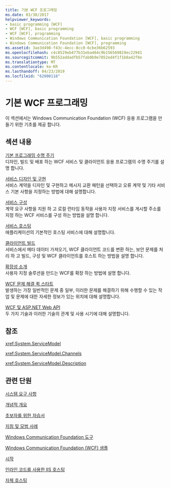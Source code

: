 ```yaml
---
title: 기본 WCF 프로그래밍
ms.date: 03/30/2017
helpviewer_keywords:
- basic programming [WCF]
- WCF [WCF], basic programming
- WCF [WCF], programming
- Windows Communication Foundation [WCF], basic programming
- Windows Communication Foundation [WCF], programming
ms.assetid: 3ae3d498-f43c-4ecc-8cc0-6cbe36b62593
ms.openlocfilehash: c4c8529eb477b31eba464c9b156569819ec22941
ms.sourcegitcommit: 9b552addadfb57fab0b9e7852ed4f1f1b8a42f8e
ms.translationtype: MT
ms.contentlocale: ko-KR
ms.lasthandoff: 04/23/2019
ms.locfileid: "62000118"
---
```

# <a name="basic-wcf-programming"></a>기본 WCF 프로그래밍
이 섹션에서는 Windows Communication Foundation (WCF) 응용 프로그램을 만들기 위한 기초를 제공 합니다.  
  
## <a name="in-this-section"></a>섹션 내용  
 [기본 프로그래밍 수명 주기](../../../docs/framework/wcf/basic-programming-lifecycle.md)  
 디자인, 빌드 및 배포 하는 WCF 서비스 및 클라이언트 응용 프로그램의 수명 주기를 설명 합니다.  
  
 [서비스 디자인 및 구현](../../../docs/framework/wcf/designing-and-implementing-services.md)  
 서비스 계약을 디자인 및 구현하고 메시지 교환 패턴을 선택하고 오류 계약 및 기타 서비스 기본 사항을 지정하는 방법에 대해 설명합니다.  
  
 [서비스 구성](../../../docs/framework/wcf/configuring-services.md)  
 계약 요구 사항을 지원 하 고 로컬 런타임 동작을 사용자 지정 서비스를 게시할 주소를 지정 하는 WCF 서비스를 구성 하는 방법을 설명 합니다.  
  
 [서비스 호스팅](../../../docs/framework/wcf/hosting-services.md)  
 애플리케이션의 기본적인 호스팅 서비스에 대해 설명합니다.  
  
 [클라이언트 빌드](../../../docs/framework/wcf/building-clients.md)  
 서비스에서 메타 데이터 가져오기, WCF 클라이언트 코드를 변환 하는, 보안 문제를 처리 하 고 빌드, 구성 및 WCF 클라이언트를 호스트 하는 방법을 설명 합니다.  
  
 [확장성 소개](../../../docs/framework/wcf/introduction-to-extensibility.md)  
 사용자 지정 솔루션을 만드는 WCF를 확장 하는 방법에 설명 합니다.  
  
 [WCF 문제 해결 퀵 스타트](../../../docs/framework/wcf/wcf-troubleshooting-quickstart.md)  
 발생하는 가장 일반적인 문제 중 일부, 이러한 문제를 해결하기 위해 수행할 수 있는 작업 및 문제에 대한 자세한 정보가 있는 위치에 대해 설명합니다.  
  
 [WCF 및 ASP.NET Web API](../../../docs/framework/wcf/wcf-and-aspnet-web-api.md)  
 두 가지 기술과 이러한 기술의 관계 및 사용 시기에 대해 설명합니다.  
  
## <a name="reference"></a>참조  
 <xref:System.ServiceModel>  
  
 <xref:System.ServiceModel.Channels>  
  
 <xref:System.ServiceModel.Description>  
  
## <a name="related-sections"></a>관련 단원  
 [시스템 요구 사항](../../../docs/framework/wcf/wcf-system-requirements.md)  
  
 [개념적 개요](../../../docs/framework/wcf/conceptual-overview.md)  
  
 [초보자를 위한 자습서](../../../docs/framework/wcf/getting-started-tutorial.md)  
  
 [지침 및 모범 사례](../../../docs/framework/wcf/guidelines-and-best-practices.md)  
  
 [Windows Communication Foundation 도구](../../../docs/framework/wcf/tools.md)  
  
 [Windows Communication Foundation (WCF) 샘플](./samples/index.md)  
  
 [시작](../../../docs/framework/wcf/samples/getting-started-sample.md)  
  
 [인라인 코드를 사용한 IIS 호스팅](../../../docs/framework/wcf/samples/iis-hosting-using-inline-code.md)  
  
 [자체 호스팅](../../../docs/framework/wcf/samples/self-host.md)

